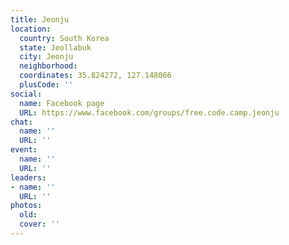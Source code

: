 ```yaml
---
title: Jeonju
location:
  country: South Korea
  state: Jeollabuk
  city: Jeonju
  neighborhood: 
  coordinates: 35.824272, 127.148066
  plusCode: ''
social:
  name: Facebook page
  URL: https://www.facebook.com/groups/free.code.camp.jeonju
chat:
  name: ''
  URL: ''
event:
  name: ''
  URL: ''
leaders:
- name: ''
  URL: ''
photos:
  old: 
  cover: ''
---
```

